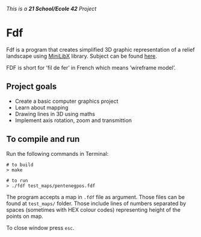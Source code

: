 _This is a **21 School/Ecole 42** Project_

# Fdf

Fdf is a program that creates simplified 3D graphic representation of a relief landscape using [MiniLibX](https://harm-smits.github.io/42docs/libs/minilibx/introduction.html) library. Subject can be found [here](https://cdn.intra.42.fr/pdf/pdf/47326/en.subject.pdf).

FDF is short for ’fil de fer’ in French which means ’wireframe model’.

## Project goals

* Create a basic computer graphics project
* Learn about mapping
* Drawing lines in 3D using maths
* Implement axis rotation, zoom and transmittion


## To compile and run
Run the following commands in Terminal:
```shell
# to build
> make

# to run
> ./fdf test_maps/pentenegpos.fdf
```

The program accepts a map in `.fdf` file as argument. Those files can be found at `test_maps/` folder. Those include lines of numbers separated by spaces (sometimes with HEX colour codes) representing height of the points on map.

To close window press `esc`.

